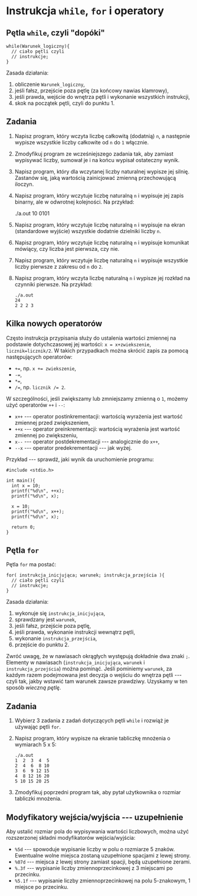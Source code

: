 Instrukcja `while`, `for` i operatory
=====================

Pętla `while`, czyli "dopóki"
---------------------

    while(Warunek_logiczny){
      // ciało pętli czyli
      // instrukcje;
    }

Zasada działania:

1. obliczenie `Warunek_logiczny`,
2. jeśli fałsz, przejście poza pętlę (za końcowy nawias klamrowy),
3. jeśli prawda, wejście do wnętrza pętli i wykonanie wszystkich
   instrukcji,
4. skok na początek pętli, czyli do punktu 1.

Zadania
---------------------

1.  Napisz program, który wczyta liczbę całkowitą (dodatnią) `n`,
    a następnie wypisze wszystkie liczby całkowite od `n` do `1` włącznie.

2.  Zmodyfikuj program ze wcześniejszego zadania tak,
    aby zamiast wypisywać liczby, sumował je i na końcu wypisał
    ostateczny wynik.

3.  Napisz program, który dla wczytanej liczby naturalnej wypisze
    jej silnię.
    Zastanów się, jaką wartością zainicjować zmienną przechowującą
    iloczyn.

4.  Napisz program, który wczytuje liczbę naturalną `n` i wypisuje jej
    zapis binarny, ale w odwrotnej kolejności.
    Na przykład:

    ./a.out
    10
    0101

5.	Napisz program, który wczytuje liczbę naturalną `n`
    i wypisuje na ekran (standardowe wyjście) wszystkie dodatnie dzielniki
    liczby `n`.

6.	Napisz program, który wczytuje liczbę naturalną `n`
    i wypisuje komunikat mówiący, czy liczba jest pierwsza, czy nie.

7.  Napisz program, który wczytuje liczbę naturalną `n`
    i wypisuje wszystkie liczby pierwsze z zakresu od `n` do `2`.

8.	Napisz program, który wczyta liczbę naturalną `n`
    i wypisze jej rozkład na czynniki pierwsze. Na przykład:

        ./a.out
        24
        2 2 2 3

Kilka nowych operatorów
---------------------

Często instrukcja przypisania służy do ustalenia wartości zmiennej na
podstawie dotychczasowej jej wartości: `x = x+zwiekszenie`,
`licznik=licznik/2`.
W takich przypadkach można skrócić zapis za pomocą następujących
operatorów:

  * `+=`, np. `x += zwiekszenie`,
  * `-=`,
  * `*=`,
  * `/=`, np. `licznik /= 2`.

W szczególności, jeśli zwiększamy lub zmniejszamy zmienną o `1`,
możemy użyć operatorów `++` i `--`:

  * `x++` --- operator postinkrementacji: wartością wyrażenia jest wartość
    zmiennej przed zwiększeniem,
  * `++x` --- operator preinkrementacji: wartością wyrażenia jest wartość
    zmiennej po zwiększeniu,
  * `x--` --- operator postdekrementacji --- analogicznie do `x++`,
  * `--x` --- operator predekrementacji --- jak wyżej.

Przykład --- sprawdź, jaki wynik da uruchomienie programu:

    #include <stdio.h>

    int main(){
      int x = 10;
      printf("%d\n", ++x);
      printf("%d\n", x);

      x = 10;
      printf("%d\n", x++);
      printf("%d\n", x);

      return 0;
    }

Pętla `for`
---------------------
Pętla `for` ma postać:

    for( instrukcja_inicjująca; warunek; instrukcja_przejścia ){
      // ciało pętli czyli
      // instrukcje;
    }

Zasada działania:

  1.  wykonuje się `instrukcja_inicjująca`,
  2.  sprawdzany jest `warunek`,
  3.  jeśli fałsz, przejście poza pętlę,
  4.  jeśli prawda, wykonanie instrukcji wewnątrz pętli,
  5.  wykonanie `instrukcja_przejścia`,
  6.  przejście do punktu 2.

Zwróć uwagę, że w nawiasach okrągłych występują dokładnie dwa znaki `;`.
Elementy w nawiasach (`instrukcja_inicjująca`, `warunek` i
`instrukcja_przejścia`) można pominąć.
Jeśli pominiemy `warunek`, za każdym razem
podejmowana jest decyzja o wejściu do wnętrza pętli
--- czyli tak, jakby wstawić tam warunek zawsze prawdziwy.
Uzyskamy w ten sposób _wieczną pętlę_.

Zadania
---------------------

1.  Wybierz 3 zadania z zadań dotyczących pętli `while`
		i rozwiąż je używając pętli `for`.

2.  Napisz program, który wypisze na ekranie tabliczkę mnożenia o
		wymiarach 5 x 5:

        ./a.out
        1  2  3  4  5
        2  4  6  8 10
        3  6  9 12 15
        4  8 12 16 20
        5 10 15 20 25

3.  Zmodyfikuj poprzedni program tak, aby pytał użytkownika o rozmiar
		tabliczki mnożenia.

Modyfikatory wejścia/wyjścia --- uzupełnienie
---------------------
Aby ustalić rozmiar pola do wypisywania wartości liczbowych,
można użyć rozszerzonej składni modyfikatorów wejścia/wyjścia:

* `%5d` --- spowoduje wypisanie liczby w polu o rozmiarze 5 znaków.
  Ewentualne wolne miejsca zostaną uzupełnione spacjami z lewej strony.
* `%07d` --- miejsca z lewej strony zamiast spacji, będą uzupełnione zerami.
* `%.3f` --- wypisanie liczby zmiennoprzecinkowej z 3 miejscami po przecinku.
* `%5.1f` --- wypisanie liczby zmiennoprzecinkowej na polu 5-znakowym, 1
  miejsce po przecinku.
